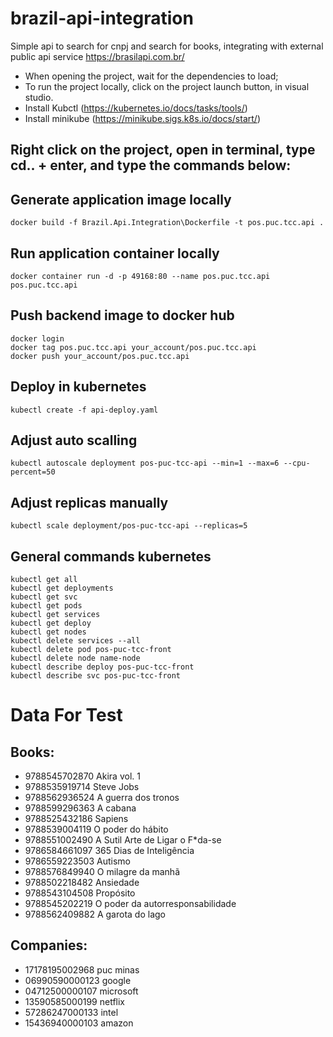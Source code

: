 # brazil-api-integration

Simple api to search for cnpj and search for books, integrating with external public api service https://brasilapi.com.br/

- When opening the project, wait for the dependencies to load;
- To run the project locally, click on the project launch button, in visual studio.
- Install Kubctl (https://kubernetes.io/docs/tasks/tools/)
- Install minikube (https://minikube.sigs.k8s.io/docs/start/)

## Right click on the project, open in terminal, type cd.. + enter, and type the commands below:

## Generate application image locally
    docker build -f Brazil.Api.Integration\Dockerfile -t pos.puc.tcc.api .

## Run application container locally
    docker container run -d -p 49168:80 --name pos.puc.tcc.api pos.puc.tcc.api

## Push backend image to docker hub
	docker login
	docker tag pos.puc.tcc.api your_account/pos.puc.tcc.api
	docker push your_account/pos.puc.tcc.api

## Deploy in kubernetes
	kubectl create -f api-deploy.yaml
	
## Adjust auto scalling
	kubectl autoscale deployment pos-puc-tcc-api --min=1 --max=6 --cpu-percent=50
	
## Adjust replicas manually
	kubectl scale deployment/pos-puc-tcc-api --replicas=5

## General commands kubernetes
	kubectl get all
	kubectl get deployments
	kubectl get svc
	kubectl get pods
	kubectl get services
	kubectl get deploy
	kubectl get nodes		
	kubectl delete services --all
	kubectl delete pod pos-puc-tcc-front
	kubectl delete node name-node
	kubectl describe deploy pos-puc-tcc-front
	kubectl describe svc pos-puc-tcc-front

# Data For Test

## Books: 
- 9788545702870  Akira vol. 1
- 9788535919714  Steve Jobs
- 9788562936524  A guerra dos tronos
- 9788599296363  A cabana
- 9788525432186  Sapiens
- 9788539004119  O poder do hábito
- 9788551002490  A Sutil Arte de Ligar o F*da-se
- 9786584661097  365 Dias de Inteligência
- 9786559223503  Autismo
- 9788576849940  O milagre da manhã 
- 9788502218482  Ansiedade
- 9788543104508  Propósito
- 9788545202219  O poder da autorresponsabilidade 
- 9788562409882  A garota do lago

## Companies:
- 17178195002968  puc minas
- 06990590000123  google
- 04712500000107  microsoft
- 13590585000199  netflix
- 57286247000133  intel
- 15436940000103  amazon